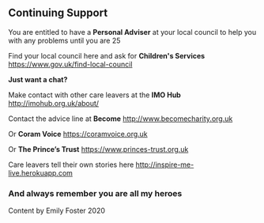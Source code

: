 ## Continuing Support

You are entitled to have a **Personal Adviser** at your local council to help you with any problems until you are 25

Find your local council here and ask for **Children's Services**
https://www.gov.uk/find-local-council


**Just want a chat?**

Make contact with other care leavers at the **IMO Hub**
http://imohub.org.uk/about/


Contact the advice line at **Become**
http://www.becomecharity.org.uk


Or **Coram Voice**
https://coramvoice.org.uk


Or **The Prince’s Trust**
https://www.princes-trust.org.uk



Care leavers tell their own stories here
http://inspire-me-live.herokuapp.com



### And always remember you are all my heroes



Content by Emily Foster 2020
